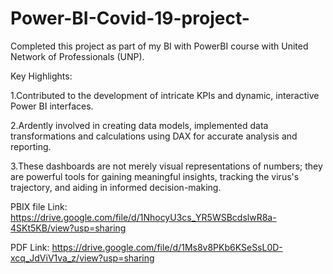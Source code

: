 # Power-BI-Covid-19-project-
Completed this project as part of my BI with PowerBI course with United Network of Professionals (UNP).

Key Highlights:

1.Contributed to the development of intricate KPIs and dynamic, interactive Power BI interfaces.
   
2.Ardently involved in creating data models, implemented data transformations and calculations using DAX for accurate analysis and reporting.

3.These dashboards are not merely visual representations of numbers; they are powerful tools for gaining meaningful insights, tracking the virus's trajectory, and aiding in informed decision-making.

PBIX file Link: https://drive.google.com/file/d/1NhocyU3cs_YR5WSBcdslwR8a-4SKt5KB/view?usp=sharing

PDF Link: https://drive.google.com/file/d/1Ms8v8PKb6KSeSsL0D-xcq_JdViV1va_z/view?usp=sharing
